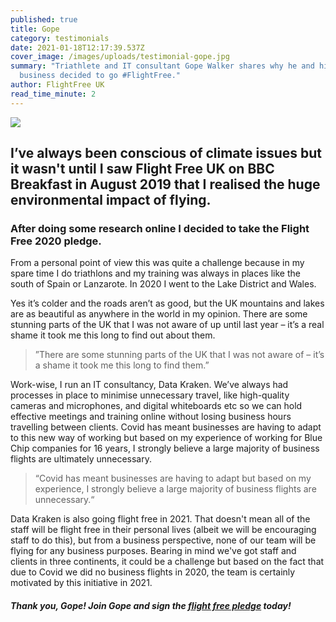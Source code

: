 ```yaml
---
published: true
title: Gope
category: testimonials
date: 2021-01-18T12:17:39.537Z
cover_image: /images/uploads/testimonial-gope.jpg
summary: "Triathlete and IT consultant Gope Walker shares why he and his
  business decided to go #FlightFree."
author: FlightFree UK
read_time_minute: 2
---
```

![](/images/uploads/testimonial-gope.jpg)

## I’ve always been conscious of climate issues but it wasn't until I saw Flight Free UK on BBC Breakfast in August 2019 that I realised the huge environmental impact of flying.

### After doing some research online I decided to take the Flight Free 2020 pledge.

From a personal point of view this was quite a challenge because in my spare time I do triathlons and my training was always in places like the south of Spain or Lanzarote. In 2020 I went to the Lake District and Wales. 

Yes it’s colder and the roads aren’t as good, but the UK mountains and lakes are as beautiful as anywhere in the world in my opinion. There are some stunning parts of the UK that I was not aware of up until last year – it’s a real shame it took me this long to find out about them.

> ”There are some stunning parts of the UK that I was not aware of – it’s a shame it took me this long to find them.”

Work-wise, I run an IT consultancy, Data Kraken. We’ve always had processes in place to minimise unnecessary travel, like high-quality cameras and microphones, and digital whiteboards etc so we can hold effective meetings and training online without losing business hours travelling between clients. Covid has meant businesses are having to adapt to this new way of working but based on my experience of working for Blue Chip companies for 16 years, I strongly believe a large majority of business flights are ultimately unnecessary. 

> “Covid has meant businesses are having to adapt but based on my experience, I strongly believe a large majority of business flights are unnecessary.“

Data Kraken is also going flight free in 2021. That doesn't mean all of the staff will be flight free in their personal lives (albeit we will be encouraging staff to do this), but from a business perspective, none of our team will be flying for any business purposes. Bearing in mind we've got staff and clients in three continents, it could be a challenge but based on the fact that due to Covid we did no business flights in 2020, the team is certainly motivated by this initiative in 2021.

#### *Thank you, Gope! Join Gope and sign the [flight free pledge](/take_action/) today!*